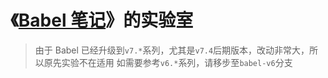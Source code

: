 # 《[Babel 笔记](https://itony.net/post/babel-note.html)》的实验室

> 由于 Babel 已经升级到`v7.*`系列，尤其是`v7.4`后期版本，改动非常大，所以原先实验不在适用
> 如需要参考`v6.*`系列，请移步至`babel-v6`分支
